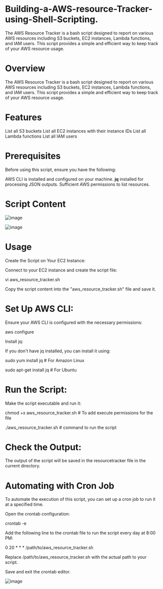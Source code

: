 # Building-a-AWS-resource-Tracker-using-Shell-Scripting.
The AWS Resource Tracker is a bash script designed to report on various AWS resources including S3 buckets, EC2 instances, Lambda functions, and IAM users. This script provides a simple and efficient way to keep track of your AWS resource usage.

# Overview
The AWS Resource Tracker is a bash script designed to report on various AWS resources including S3 buckets, EC2 instances, Lambda functions, and IAM users. This script provides a simple and efficient way to keep track of your AWS resource usage.

# Features
List all S3 buckets
List all EC2 instances with their instance IDs
List all Lambda functions
List all IAM users

# Prerequisites
Before using this script, ensure you have the following:

AWS CLI is installed and configured on your machine.
**jq** installed for processing JSON outputs.
Sufficient AWS permissions to list resources.

# Script Content
![image](https://github.com/user-attachments/assets/778feaa0-6119-47cd-8d65-ba5f8132a58b)

![image](https://github.com/user-attachments/assets/6b23d616-5493-4a0d-b9de-a7dd553ceb92)

# Usage
Create the Script on Your EC2 Instance:

Connect to your EC2 instance and create the script file:

vi aws_resource_tracker.sh

Copy the script content into the "aws_resource_tracker.sh" file and save it.

# Set Up AWS CLI:

Ensure your AWS CLI is configured with the necessary permissions:

aws configure

Install jq:

If you don't have jq installed, you can install it using:

sudo yum install jq  # For Amazon Linux

sudo apt-get install jq  # For Ubuntu

# Run the Script:

Make the script executable and run it:

chmod +x aws_resource_tracker.sh # To add execute permissions for the file

./aws_resource_tracker.sh # command to run the script

# Check the Output:

The output of the script will be saved in the resourcetracker file in the current directory.

# Automating with Cron Job
To automate the execution of this script, you can set up a cron job to run it at a specified time.

Open the crontab configuration:

crontab -e

Add the following line to the crontab file to run the script every day at 8:00 PM:

0 20 * * * /path/to/aws_resource_tracker.sh

Replace /path/to/aws_resource_tracker.sh with the actual path to your script.

Save and exit the crontab editor.

![image](https://github.com/user-attachments/assets/0874dc45-c201-4f71-9129-e7b08cf999e0)

